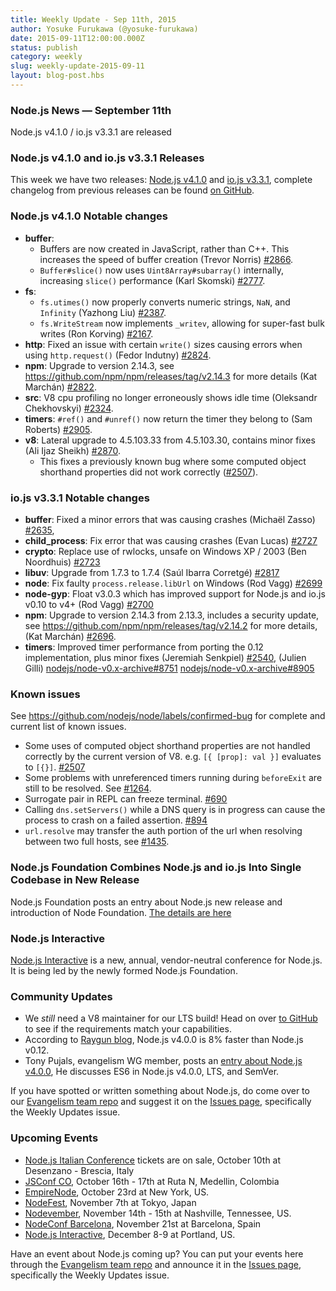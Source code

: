 ```yaml
---
title: Weekly Update - Sep 11th, 2015
author: Yosuke Furukawa (@yosuke-furukawa)
date: 2015-09-11T12:00:00.000Z
status: publish
category: weekly
slug: weekly-update-2015-09-11
layout: blog-post.hbs
---
```


### Node.js News — September 11th
Node.js v4.1.0 / io.js v3.3.1 are released

### Node.js v4.1.0 and io.js v3.3.1 Releases

This week we have two releases: [Node.js v4.1.0](https://nodejs.org/dist/v4.1.0/) and [io.js v3.3.1](https://iojs.org/dist/v3.3.1/), complete changelog from previous releases can be found [on GitHub](https://github.com/nodejs/node/blob/main/CHANGELOG.md).

### Node.js v4.1.0 Notable changes

* **buffer**:
  * Buffers are now created in JavaScript, rather than C++. This increases the speed of buffer creation (Trevor Norris) [#2866](https://github.com/nodejs/node/pull/2866).
  * `Buffer#slice()` now uses `Uint8Array#subarray()` internally, increasing `slice()` performance (Karl Skomski) [#2777](https://github.com/nodejs/node/pull/2777).
* **fs**:
  * `fs.utimes()` now properly converts numeric strings, `NaN`, and `Infinity` (Yazhong Liu) [#2387](https://github.com/nodejs/node/pull/2387).
  * `fs.WriteStream` now implements `_writev`, allowing for super-fast bulk writes (Ron Korving) [#2167](https://github.com/nodejs/node/pull/2167).
* **http**: Fixed an issue with certain `write()` sizes causing errors when using `http.request()` (Fedor Indutny) [#2824](https://github.com/nodejs/node/pull/2824).
* **npm**: Upgrade to version 2.14.3, see https://github.com/npm/npm/releases/tag/v2.14.3 for more details (Kat Marchán) [#2822](https://github.com/nodejs/node/pull/2822).
* **src**: V8 cpu profiling no longer erroneously shows idle time (Oleksandr Chekhovskyi) [#2324](https://github.com/nodejs/node/pull/2324).
* **timers**: `#ref()` and `#unref()` now return the timer they belong to (Sam Roberts) [#2905](https://github.com/nodejs/node/pull/2905).
* **v8**: Lateral upgrade to 4.5.103.33 from 4.5.103.30, contains minor fixes (Ali Ijaz Sheikh) [#2870](https://github.com/nodejs/node/pull/2870).
  * This fixes a previously known bug where some computed object shorthand properties did not work correctly ([#2507](https://github.com/nodejs/node/issues/2507)).

### io.js v3.3.1 Notable changes

* **buffer**: Fixed a minor errors that was causing crashes (Michaël Zasso) [#2635](https://github.com/nodejs/node/pull/2635),
* **child_process**: Fix error that was causing crashes (Evan Lucas) [#2727](https://github.com/nodejs/node/pull/2727)
* **crypto**: Replace use of rwlocks, unsafe on Windows XP / 2003 (Ben Noordhuis) [#2723](https://github.com/nodejs/node/pull/2723)
* **libuv**: Upgrade from 1.7.3 to 1.7.4 (Saúl Ibarra Corretgé) [#2817](https://github.com/nodejs/node/pull/2817)
* **node**: Fix faulty `process.release.libUrl` on Windows (Rod Vagg) [#2699](https://github.com/nodejs/node/pull/2699)
* **node-gyp**: Float v3.0.3 which has improved support for Node.js and io.js v0.10 to v4+ (Rod Vagg) [#2700](https://github.com/nodejs/node/pull/2700)
* **npm**: Upgrade to version 2.14.3 from 2.13.3, includes a security update, see https://github.com/npm/npm/releases/tag/v2.14.2 for more details, (Kat Marchán) [#2696](https://github.com/nodejs/node/pull/2696).
* **timers**: Improved timer performance from porting the 0.12 implementation, plus minor fixes (Jeremiah Senkpiel) [#2540](https://github.com/nodejs/node/pull/2540), (Julien Gilli) [nodejs/node-v0.x-archive#8751](https://github.com/nodejs/node-v0.x-archive/pull/8751) [nodejs/node-v0.x-archive#8905](https://github.com/nodejs/node-v0.x-archive/pull/8905)

### Known issues

See https://github.com/nodejs/node/labels/confirmed-bug for complete and current list of known issues.

* Some uses of computed object shorthand properties are not handled correctly by the current version of V8. e.g. `[{ [prop]: val }]` evaluates to `[{}]`. [#2507](https://github.com/nodejs/node/issues/2507)
* Some problems with unreferenced timers running during `beforeExit` are still to be resolved. See [#1264](https://github.com/nodejs/node/issues/1264).
* Surrogate pair in REPL can freeze terminal. [#690](https://github.com/nodejs/node/issues/690)
* Calling `dns.setServers()` while a DNS query is in progress can cause the process to crash on a failed assertion. [#894](https://github.com/nodejs/node/issues/894)
* `url.resolve` may transfer the auth portion of the url when resolving between two full hosts, see [#1435](https://github.com/nodejs/node/issues/1435).

### Node.js Foundation Combines Node.js and io.js Into Single Codebase in New Release

Node.js Foundation posts an entry about Node.js new release and introduction of Node Foundation. [The details are here](https://nodejs.org/en/blog/announcements/foundation-v4-announce/)

### Node.js Interactive

[Node.js Interactive](http://events.linuxfoundation.org/events/node-interactive) is a new, annual, vendor-neutral conference for Node.js. It is being led by the newly formed Node.js Foundation.

### Community Updates

* We *still* need a V8 maintainer for our LTS build! Head on over [to GitHub](https://github.com/nodejs/LTS/issues/28) to see if the requirements match your capabilities.
* According to [Raygun blog](https://raygun.io/blog/2015/09/nodejs-and-io-js-are-now-one/), Node.js v4.0.0 is 8% faster than Node.js v0.12.
* Tony Pujals, evangelism WG member, posts an [entry about Node.js v4.0.0](https://www.linkedin.com/pulse/node-v400-here-tony-pujals), He discusses ES6 in Node.js v4.0.0, LTS, and SemVer.

If you have spotted or written something about Node.js, do come over to our [Evangelism team repo](https://github.com/nodejs/evangelism) and suggest it on the [Issues page](https://github.com/nodejs/evangelism/issues), specifically the Weekly Updates issue.

### Upcoming Events

* [Node.js Italian Conference](http://nodejsconf.it/) tickets are on sale, October 10th at Desenzano - Brescia, Italy
* [JSConf CO](http://www.jsconf.co/), October 16th - 17th at Ruta N, Medellin, Colombia
* [EmpireNode](http://2015.empirenode.org/), October 23rd at New York, US.
* [NodeFest](http://nodefest.jp/2015/), November 7th at Tokyo, Japan
* [Nodevember](http://nodevember.org/), November 14th - 15th at Nashville, Tennessee, US.
* [NodeConf Barcelona](https://ti.to/barcelonajs/nodeconf-barcelona-2015), November 21st at Barcelona, Spain
* [Node.js Interactive](http://events.linuxfoundation.org/events/node-interactive), December 8-9 at Portland, US.

Have an event about Node.js coming up? You can put your events here through the [Evangelism team repo](https://github.com/nodejs/evangelism) and announce it in the [Issues page](https://github.com/nodejs/evangelism/issues), specifically the Weekly Updates issue.

